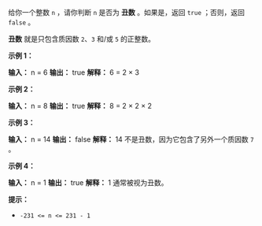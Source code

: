 给你一个整数 `n` ，请你判断 `n` 是否为 **丑数** 。如果是，返回 `true` ；否则，返回 `false` 。

**丑数** 就是只包含质因数 `2`、`3` 和/或 `5` 的正整数。

**示例 1：** 

**输入：** n = 6
**输出：** true
**解释：** 6 = 2 × 3

**示例 2：** 

**输入：** n = 8
**输出：** true
**解释：** 8 = 2 × 2 × 2

**示例 3：** 

**输入：** n = 14
**输出：** false
**解释：** 14 不是丑数，因为它包含了另外一个质因数 `7` 。

**示例 4：** 

**输入：** n = 1
**输出：** true
**解释：** 1 通常被视为丑数。

**提示：** 

*   `-231 <= n <= 231 - 1`